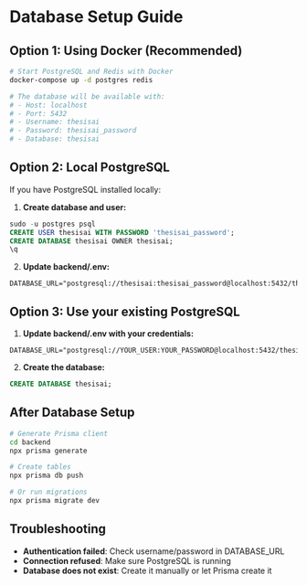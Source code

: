 # Database Setup Guide

## Option 1: Using Docker (Recommended)

```bash
# Start PostgreSQL and Redis with Docker
docker-compose up -d postgres redis

# The database will be available with:
# - Host: localhost
# - Port: 5432
# - Username: thesisai
# - Password: thesisai_password
# - Database: thesisai
```

## Option 2: Local PostgreSQL

If you have PostgreSQL installed locally:

1. **Create database and user:**
```sql
sudo -u postgres psql
CREATE USER thesisai WITH PASSWORD 'thesisai_password';
CREATE DATABASE thesisai OWNER thesisai;
\q
```

2. **Update backend/.env:**
```
DATABASE_URL="postgresql://thesisai:thesisai_password@localhost:5432/thesisai"
```

## Option 3: Use your existing PostgreSQL

1. **Update backend/.env with your credentials:**
```
DATABASE_URL="postgresql://YOUR_USER:YOUR_PASSWORD@localhost:5432/thesisai"
```

2. **Create the database:**
```sql
CREATE DATABASE thesisai;
```

## After Database Setup

```bash
# Generate Prisma client
cd backend
npx prisma generate

# Create tables
npx prisma db push

# Or run migrations
npx prisma migrate dev
```

## Troubleshooting

- **Authentication failed**: Check username/password in DATABASE_URL
- **Connection refused**: Make sure PostgreSQL is running
- **Database does not exist**: Create it manually or let Prisma create it